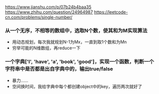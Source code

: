 https://www.jianshu.com/p/07b24b4baa35
https://www.zhihu.com/question/24964987
https://leetcode-cn.com/problems/single-number/

### 从一个无序，不相等的数组中，选取N个数，使其和为M实现算法
- 用动态规划，每次我就规划N-1为Mx，一直到取1个数和为Mn
- 穷举可能的N维数组，再reduce一下

### 一个字典['I', 'have', 'a', 'book', 'good']，实现一个函数，判断一个字符串中是否都是出自字典中的，输出true/false

- 暴力……
- 空间换时间，我给字典中每个都创建object中的key，遍历两次就好了